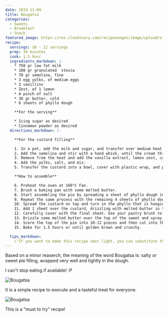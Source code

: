 ```yaml
---
date: 2019-11-09
title: Bougatsa
categories:
  - Sweets
  - Breakfast
  - Snack
featured_image: https://res.cloudinary.com/recipeimages/image/upload/v1582806277/recipe-images/bougatsa-1_vdekui.jpg
recipe:
  servings: 10 - 12 servings
  prep: 30 minutes
  cook: 1.5 hour
  ingredients_markdown: |-
    * 750 gr low fat milk
    * 180 gr granulated  stevia
    * 70 gr semolina, fine
    * 3 egg yolks, of medium eggs
    * 2 vanillins
    * Zest, of 1 lemon
    * A pinch of salt
    * 30 gr butter, cold
    * 6 sheets of phyllo dough

    **For the serving**

    * Icing sugar as desired
    * Cinnamon powder as desired
  directions_markdown: |-

    **For the custard filling**

    1. In a pot, add the milk and sugar, and transfer over medium heat until the milk comes to a boil.
    2. Add the semolina and stir with a hand whisk, until the cream thickens.
    3. Remove from the heat and add the vanilla extract, lemon zest, cold butter, and mix until the butter melts.
    4. Add the yolks, salt, and mix.
    5. Transfer the custard into a bowl, cover with plastic wrap, and place it into the refrigerator to cool for ~30'. Make sure that the plastic wrap touches the surface of the custard, so it does not make a crust while cooling.

    **How to assemble**

    6. Preheat the oven at 160°C Fan.
    7. Brush a baking pan with some melted butter.
    8. Start assembling the pie by spreading a sheet of phyllo dough in the pan and drizzle with some butter. Do not brush the butter straight on to the phyllo, drizzle it from above.
    9. Repeat the same process with the remainng 4 sheets of phyllo dough.
    10. Spread the custard on top and turn in the phyllo that is hanging over the edges. Drizzle with butter.
    11. Add 1 sheet over the custard, drizzling with melted butter in the same way as before.
    12. Carefully cover with the final sheet. Use your pastry brush to help you turn it inwards, towards the bottom of the pan to seal the sweet.
    13. Drizzle some melted butter over the top of the sweet and spray with some water.
    14. Score the top of the pie into 10-12 pieces and then cut into them.
    15. Bake for 1.5 hours or until golden brown and crunchy.

  tips_markdown:
    \"If you want to make this recipe uber light, you can substitute the butter for drizzling with some water. Also, you can use any type of butter you want.\"
---
```

Based on a minor reaserch, the meaning of the word Bougatsa is:  salty or sweet pie filling, wrapped very well and tightly in the dough.

I can't stop eating if available! :P

![Bougatsa](https://res.cloudinary.com/recipeimages/image/upload/v1582806279/recipe-images/bougatsa-3_pwxafn.jpg)

It is a simple recipe to execute and a tasteful treat for everyone.

![Bougatsa](https://res.cloudinary.com/recipeimages/image/upload/v1582806279/recipe-images/bougatsa-2_dy7ktx.jpg)

This is a "must to try" recipe!
